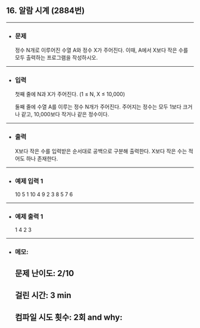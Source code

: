 ## 16. 알람 시계 (2884번)

---

- ### 문제

  정수 N개로 이루어진 수열 A와 정수 X가 주어진다. 이때, A에서 X보다 작은 수를 모두 출력하는 프로그램을 작성하시오.
  
---


- ### 입력

  첫째 줄에 N과 X가 주어진다. (1 ≤ N, X ≤ 10,000)

  둘째 줄에 수열 A를 이루는 정수 N개가 주어진다. 주어지는 정수는 모두 1보다 크거나 같고, 10,000보다 작거나 같은 정수이다.

---

- ### 출력

  X보다 작은 수를 입력받은 순서대로 공백으로 구분해 출력한다. X보다 작은 수는 적어도 하나 존재한다.

---
 
- ### 예제 입력 1 

  10 5
  1 10 4 9 2 3 8 5 7 6

---

- ### 예제 출력 1 

  1 4 2 3
  
---

- ### 메모:

  ## 문제 난이도: 2/10
  ## 걸린 시간: 3 min
  ## 컴파일 시도 횟수: 2회 and why:
  

